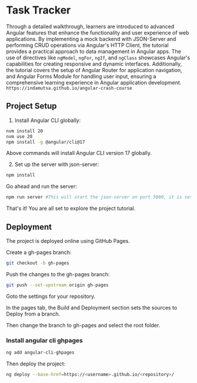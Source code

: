 # Task Tracker

Through a detailed walkthrough, learners are introduced to advanced Angular features that enhance the functionality and user experience of web applications. By implementing a mock backend with JSON-Server and performing CRUD operations via Angular's HTTP Client, the tutorial provides a practical approach to data management in Angular apps. The use of directives like `ngModel`, `ngFor`, `ngIf`, and `ngClass` showcases Angular's capabilities for creating responsive and dynamic interfaces. Additionally, the tutorial covers the setup of Angular Router for application navigation, and Angular Forms Module for handling user input, ensuring a comprehensive learning experience in Angular application development. `https://indamutsa.github.io/angular-crash-course`

## Project Setup

1. Install Angular CLI globally:

```bash
nvm install 20
nvm use 20
npm install -g @angular/cli@17
```

Above commands will install Angular CLI version 17 globally.

2. Set up the server with json-server:

```bash
npm install
```

Go ahead and run the server:

```bash
npm run server #This will start the json-server on port 5000, it is setup in package.json
```

That's it! You are all set to explore the project tutorial.

## Deployment

The project is deployed online using GitHub Pages.

Create a gh-pages branch:

```bash
git checkout -b gh-pages
```

Push the changes to the gh-pages branch:

```bash
git push --set-upstream origin gh-pages
```

Goto the settings for your repository.

In the pages tab, the Build and Deployment section sets the sources to Deploy from a branch.

Then change the branch to gh-pages and select the root folder.

### Install angular cli ghpages

```bash
ng add angular-cli-ghpages
```

Then deploy the project:

```bash
ng deploy --base-href=https://<username>.github.io/<repository>/
```
